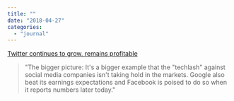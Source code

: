 ```yaml
---
title: ""
date: "2018-04-27"
categories: 
  - "journal"
---
```


[Twitter continues to grow, remains profitable](https://www.axios.com/twitter-earnings-profitable-revenue-expectations-e606891e-a5bb-453e-a46b-30da15d9d5c3.html)

> "The bigger picture: It's a bigger example that the "techlash" against social media companies isn't taking hold in the markets. Google also beat its earnings expectations and Facebook is poised to do so when it reports numbers later today."

​
